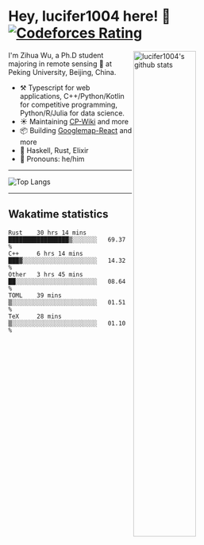 # Hey, lucifer1004 here! :wave: [![Codeforces Rating](https://cfrating.ihcr.top/?user=lucifer1004&style=flat-square)](https://codeforces.com/profile/lucifer1004)

<img width="50%" align="right" alt="lucifer1004's github stats" src="https://github-readme-stats.vercel.app/api?username=lucifer1004&show_icons=true">

I'm Zihua Wu, a Ph.D student majoring in remote sensing :satellite: at Peking University, Beijing, China.

- :hammer_and_pick: Typescript for web applications, C++/Python/Kotlin for competitive programming, Python/R/Julia for data science.
- :sunny: Maintaining [CP-Wiki](https://cp-wiki.vercel.app) and more 
- :package: Building [Googlemap-React](https://github.com/googlemap-react/googlemap-react) and more
- :seedling: Haskell, Rust, Elixir
- :man: Pronouns: he/him

---

![Top Langs](https://github-readme-stats.vercel.app/api/top-langs/?username=lucifer1004&layout=compact)

---

## Wakatime statistics

<!--START_SECTION:waka-->
```text
Rust    30 hrs 14 mins  █████████████████▒░░░░░░░   69.37 % 
C++     6 hrs 14 mins   ███▓░░░░░░░░░░░░░░░░░░░░░   14.32 % 
Other   3 hrs 45 mins   ██░░░░░░░░░░░░░░░░░░░░░░░   08.64 % 
TOML    39 mins         ▒░░░░░░░░░░░░░░░░░░░░░░░░   01.51 % 
TeX     28 mins         ▒░░░░░░░░░░░░░░░░░░░░░░░░   01.10 % 
```
<!--END_SECTION:waka-->
